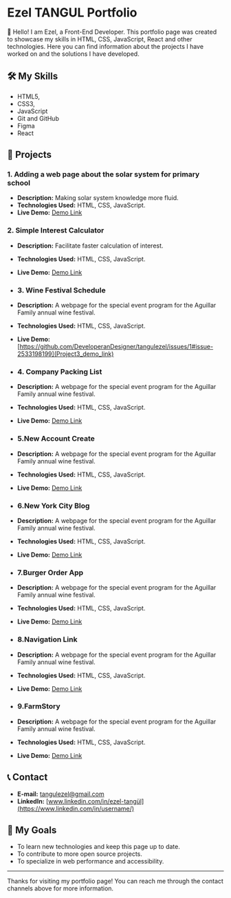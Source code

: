 # Ezel TANGUL Portfolio

👋 Hello! I am Ezel, a Front-End Developer. This portfolio page was created to showcase my skills in HTML, CSS, JavaScript, React and other technologies. Here you can find information about the projects I have worked on and the solutions I have developed.

## 🛠️ My Skills
- HTML5,
- CSS3,
- JavaScript
- Git and GitHub
- Figma
- React

## 📁 Projects

### 1. Adding a web page about the solar system for primary school
- **Description:** Making solar system knowledge more fluid.
- **Technologies Used:** HTML, CSS, JavaScript.
- **Live Demo:** [Demo Link](Project1_demo_link)

### 2. Simple Interest Calculator
- **Description:** Facilitate faster calculation of interest.
- **Technologies Used:** HTML, CSS, JavaScript.
- **Live Demo:** [Demo Link](Project2_demo_link)

- ### 3. Wine Festival Schedule
- **Description:** A webpage for the special event program for the Aguillar Family annual wine festival.
- **Technologies Used:** HTML, CSS, JavaScript.
- **Live Demo:** [https://github.com/DeveloperanDesigner/tangulezel/issues/1#issue-2533198199](Project3_demo_link)

- ### 4. Company Packing List
- **Description:** A webpage for the special event program for the Aguillar Family annual wine festival.
- **Technologies Used:** HTML, CSS, JavaScript.
- **Live Demo:** [Demo Link](Project4_demo_link)

- ### 5.New Account Create
- **Description:** A webpage for the special event program for the Aguillar Family annual wine festival.
- **Technologies Used:** HTML, CSS, JavaScript.
- **Live Demo:** [Demo Link](Project5_demo_link)

- ### 6.New York City Blog
- **Description:** A webpage for the special event program for the Aguillar Family annual wine festival.
- **Technologies Used:** HTML, CSS, JavaScript.
- **Live Demo:** [Demo Link](Project6_demo_link)

- ### 7.Burger Order App
- **Description:** A webpage for the special event program for the Aguillar Family annual wine festival.
- **Technologies Used:** HTML, CSS, JavaScript.
- **Live Demo:** [Demo Link](Project7_demo_link)

- ### 8.Navigation Link
- **Description:** A webpage for the special event program for the Aguillar Family annual wine festival.
- **Technologies Used:** HTML, CSS, JavaScript.
- **Live Demo:** [Demo Link](Project8_demo_link)

- ### 9.FarmStory
- **Description:** A webpage for the special event program for the Aguillar Family annual wine festival.
- **Technologies Used:** HTML, CSS, JavaScript.
- **Live Demo:** [Demo Link](Project9_demo_link)
  
## 📞 Contact
- **E-mail:** [tangulezel@gmail.com](mailto:email@example.com)
- **LinkedIn:** [www.linkedin.com/in/ezel-tangül](https://www.linkedin.com/in/username/)

## 🎯 My Goals
- To learn new technologies and keep this page up to date.
- To contribute to more open source projects.
- To specialize in web performance and accessibility.

---

Thanks for visiting my portfolio page! You can reach me through the contact channels above for more information.
